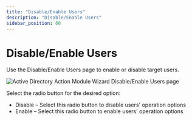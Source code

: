 ```yaml
---
title: "Disable/Enable Users"
description: "Disable/Enable Users"
sidebar_position: 60
---
```


# Disable/Enable Users

Use the Disable/Enable Users page to enable or disable target users.

![Active Directory Action Module Wizard Disable/Enable Users page](/images/accessanalyzer/12.0/admin/action/activedirectory/operations/disableenableusers.webp)

Select the radio button for the desired option:

- Disable – Select this radio button to disable users' operation options
- Enable – Select this radio button to enable users' operation options
